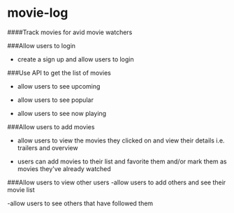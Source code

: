 # movie-log
####Track movies for avid movie watchers

###Allow users to login
- create a sign up and allow users to login

###Use API to get the list of movies
- allow users to see upcoming

- allow users to see popular

- allow users to see now playing

###Allow users to add movies
- allow users to view the movies they clicked on and view their details i.e. trailers and overview

- users can add movies to their list and favorite them and/or mark them as movies they've already watched

###Allow users to view other users
-allow users to add others and see their movie list

-allow users to see others that have followed them